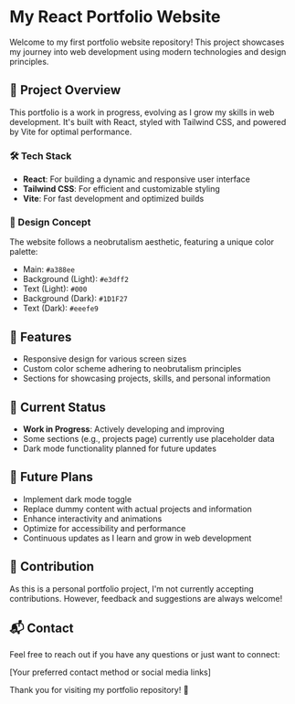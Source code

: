 # My React Portfolio Website

Welcome to my first portfolio website repository! This project showcases my journey into web development using modern technologies and design principles.

## 🚀 Project Overview

This portfolio is a work in progress, evolving as I grow my skills in web development. It's built with React, styled with Tailwind CSS, and powered by Vite for optimal performance.

### 🛠️ Tech Stack

- **React**: For building a dynamic and responsive user interface
- **Tailwind CSS**: For efficient and customizable styling
- **Vite**: For fast development and optimized builds

### 🎨 Design Concept

The website follows a neobrutalism aesthetic, featuring a unique color palette:

- Main: `#a388ee`
- Background (Light): `#e3dff2`
- Text (Light): `#000`
- Background (Dark): `#1D1F27`
- Text (Dark): `#eeefe9`

## 🌟 Features

- Responsive design for various screen sizes
- Custom color scheme adhering to neobrutalism principles
- Sections for showcasing projects, skills, and personal information

## 🚧 Current Status

- **Work in Progress**: Actively developing and improving
- Some sections (e.g., projects page) currently use placeholder data
- Dark mode functionality planned for future updates

## 🔮 Future Plans

- Implement dark mode toggle
- Replace dummy content with actual projects and information
- Enhance interactivity and animations
- Optimize for accessibility and performance
- Continuous updates as I learn and grow in web development

## 🤝 Contribution

As this is a personal portfolio project, I'm not currently accepting contributions. However, feedback and suggestions are always welcome!

## 📬 Contact

Feel free to reach out if you have any questions or just want to connect:

[Your preferred contact method or social media links]

Thank you for visiting my portfolio repository! 🙌
